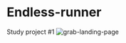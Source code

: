 # Endless-runner
Study project #1
![grab-landing-page](https://github.com/Alex21Sav/Endless-runner/blob/main/EndlessRunningGif.gif)

